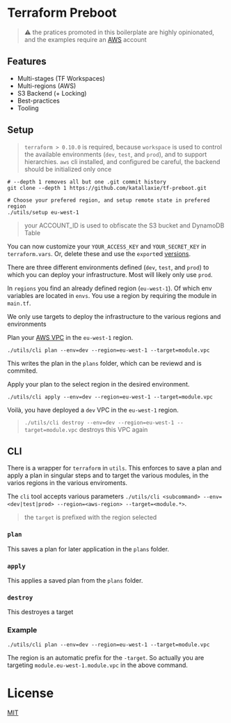# Terraform Preboot

> :warning: the pratices promoted in this boilerplate are highly opinionated, and the examples require an [AWS](aws.amazon.com) account

## Features

* Multi-stages (TF Workspaces)
* Multi-regions (AWS)
* S3 Backend (+ Locking)
* Best-practices
* Tooling

## Setup

> `terraform > 0.10.0` is required, because `workspace` is used to control the available environments (`dev`, `test`, and `prod`), and to support hierarchies.
> `aws` cli installed, and configured
> be careful, the backend should be initialized only once

```
# --depth 1 removes all but one .git commit history
git clone --depth 1 https://github.com/katallaxie/tf-preboot.git

# Choose your prefered region, and setup remote state in prefered region
./utils/setup eu-west-1
```
> your ACCOUNT_ID is used to obfiscate the S3 bucket and DynamoDB Table

You can now customize your `YOUR_ACCESS_KEY` and `YOUR_SECRET_KEY` in `terraform.vars`. Or, delete these and use the `export`ed [versions](https://www.terraform.io/docs/providers/aws/).

There are three different environments defined (`dev`, `test`, and `prod`) to which you can deploy your infrastructure. Most will likely only use `prod`.

In `regions` you find an already defined region (`eu-west-1`). Of which env variables are located in `envs`. You use a region by requiring the module in `main.tf`.

We only use targets to deploy the infrastructure to the various regions and environments

Plan your [AWS VPC](https://aws.amazon.com/vpc/) in the `eu-west-1` region.

```
./utils/cli plan --env=dev --region=eu-west-1 --target=module.vpc
```

This writes the plan in the `plans` folder, which can be reviewd and is commited.

Apply your plan to the select region in the desired environment.

```
./utils/cli apply --env=dev --region=eu-west-1 --target=module.vpc
```

Voilà, you have deployed a `dev` VPC in the `eu-west-1` region.

> `./utils/cli destroy --env=dev --region=eu-west-1 --target=module.vpc` destroys this VPC again

## CLI

There is a wrapper for `terraform` in `utils`. This enforces to save a plan and apply a plan in singular steps and to target the various modules, in the varios regions in the various enviroments.

The `cli` tool accepts various parameters `./utils/cli <subcommand> --env=<dev|test|prod> --region=<aws-region> --target=<module.*>`.

> the `target` is prefixed with the region selected

### `plan`

This saves a plan for later application in the `plans` folder.

### `apply`

This applies a saved plan from the `plans` folder.

### `destroy`

This destroyes a target

### Example
```
./utils/cli plan --env=dev --region=eu-west-1 --target=module.vpc
```

The region is an automatic prefix for the `-target`. So actually you are targeting `module.eu-west-1.module.vpc` in the above command.

# License
[MIT](/LICENSE)
